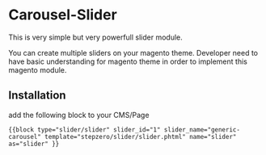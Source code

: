 Carousel-Slider
=============

This is very simple but very powerfull slider module.

You can create multiple sliders on your magento theme. Developer need to have basic understanding for magento theme in order to implement this magento module.

## Installation
add the following block to your CMS/Page

```
{{block type="slider/slider" slider_id="1" slider_name="generic-carousel" template="stepzero/slider/slider.phtml" name="slider" as="slider" }}
```